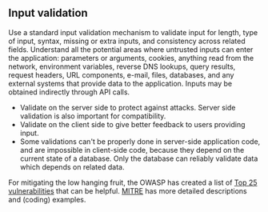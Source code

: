 ## Input validation

Use a standard input validation mechanism to validate input for length, type of input, syntax, missing or extra inputs, and consistency across related fields. Understand all the potential areas where untrusted inputs can enter the application: parameters or arguments, cookies, anything read from the network, environment variables, reverse DNS lookups, query results, request headers, URL components, e-mail, files, databases, and any external systems that provide data to the application. Inputs may be obtained indirectly through API calls.

  * Validate on the server side to protect against attacks. Server side validation is also important for compatibility.
  * Validate on the client side to give better feedback to users providing input.
  * Some validations can't be properly done in server-side application code, and are impossible in client-side code, because they depend on the current state of a database. Only the database can reliably validate data which depends on related data.

For mitigating the low hanging fruit, the OWASP has created a list of [Top 25 vulnerabilities](https://cwe.mitre.org/top25/archive/2020/2020_cwe_top25.html) that can be helpful. [MITRE](https://cwe.mitre.org) has more detailed descriptions and (coding) examples.
